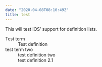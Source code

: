 ```yaml
---
date: "2020-04-08T08:10:49Z"
title: test
---
```


This will test IOS’ support for definition lists.

<dl>
<dt>Test term</dt>
<dd>Test definition</dd>
<dt>test term two</dt>
<dd>test definition two</dd>
<dd>test definition 2.1</dd>
</dl>

